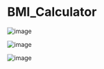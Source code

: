 # BMI_Calculator

![image](https://github.com/salauddin96/BMI_Calculator/assets/142373727/f41f1f6c-e2d4-4b67-9801-82d0491ea5c0)

![image](https://github.com/salauddin96/BMI_Calculator/assets/142373727/525d706d-acce-415e-9aa3-c93b6ad65704)

![image](https://github.com/salauddin96/BMI_Calculator/assets/142373727/f935713a-55e3-40f8-91cd-309d09cc21e6)

